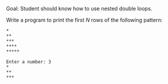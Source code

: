Goal: Student should know how to use nested double loops.  

Write a program to print the first $N$ rows of the following pattern:  

```
*
**
***
****
*****
```


```
Enter a number: 3
*
**
***
```
